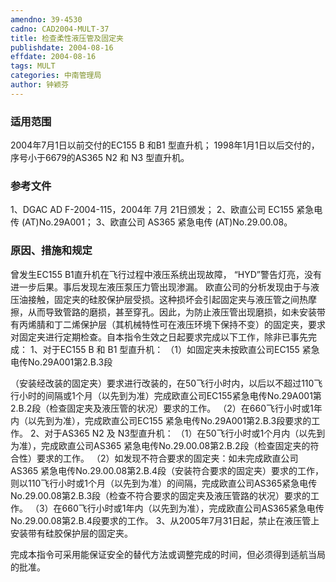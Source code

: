 ```yaml
---
amendno: 39-4530
cadno: CAD2004-MULT-37
title: 检查柔性液压管及固定夹
publishdate: 2004-08-16
effdate: 2004-08-16
tags: MULT
categories: 中南管理局
author: 钟颖芬
---
```


### 适用范围 
2004年7月1日以前交付的EC155 B 和B1 型直升机；
1998年1月1日以后交付的，序号小于6679的AS365 N2 和 N3 型直升机。

<!--more-->
### 参考文件
1、DGAC AD F-2004-115，2004年 7月 21日颁发；
 2、欧直公司 EC155 紧急电传 (AT)No.29A001；
 3、欧直公司 AS365 紧急电传 (AT)No.29.00.08。

### 原因、措施和规定 
曾发生EC155 B1直升机在飞行过程中液压系统出现故障， “HYD”警告灯亮，没有进一步后果。事后发现左液压泵压力管出现渗漏。
欧直公司的分析发现由于与液压油接触，固定夹的硅胶保护层受损。这种损坏会引起固定夹与液压管之间热摩擦，从而导致管路的磨损，甚至穿孔。因此，为防止液压管出现磨损，如未安装带有丙烯腈和丁二烯保护层（其机械特性可在液压环境下保持不变）的固定夹，要求对固定夹进行定期检查。自本指令生效之日起要求完成以下工作，除非已事先完成： 
1、对于EC155 B 和 B1 型直升机： 
    （1）如固定夹未按欧直公司EC155 紧急电传No.29A001第2.B.3段
     
（安装经改装的固定夹）要求进行改装的，在50飞行小时内，以后以不超过110飞行小时的间隔或1个月（以先到为准）完成欧直公司EC155紧急电传No.29A001第2.B.2段（检查固定夹及液压管的状况）要求的工作。 
    （2）在660飞行小时或1年内（以先到为准），完成欧直公司EC155
紧急电传No.29A001第2.B.3段要求的工作。 2、对于AS365 N2 及 N3型直升机： 
    （1）在50飞行小时或1个月内（以先到为准），完成欧直公司AS365 紧急电传No.29.00.08第2.B.2段（检查固定夹的符合性）要求的工作。
    （2）如发现不符合要求的固定夹：如未完成欧直公司AS365 紧急电传No.29.00.08第2.B.4段（安装符合要求的固定夹）要求的工作，则以110飞行小时或1个月（以先到为准）的间隔，完成欧直公司AS365紧急电传No.29.00.08第2.B.3段（检查不符合要求的固定夹及液压管路的状况）要求的工作。 
    （3）在660飞行小时或1年内（以先到为准），完成欧直公司AS365紧急电传No.29.00.08第2.B.4段要求的工作。    3、从2005年7月31日起，禁止在液压管上安装带有硅胶保护层的固定夹。 

完成本指令可采用能保证安全的替代方法或调整完成的时间，但必须得到适航当局的批准。 
